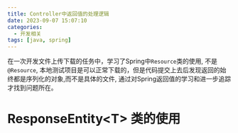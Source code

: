 ```yaml
---
title: Controller中返回值的处理逻辑
date: 2023-09-07 15:07:10
categories:
  - 开发相关
tags: [java, spring]
---
```


在一次开发文件上传下载的任务中，学习了Spring中`Resource`类的使用, 不是`@Resource`, 本地测试项目是可以正常下载的，但是代码提交上去后发现返回的始终都是序列化的对象,而不是具体的文件, 通过对Spring返回值的学习和进一步追踪才找到问题所在。
# ResponseEntity\<T\> 类的使用
